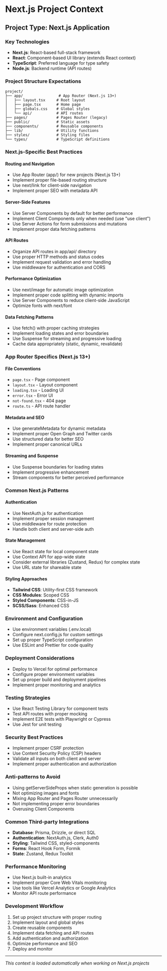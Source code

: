 # Next.js Project Context

## Project Type: Next.js Application

### Key Technologies

- **Next.js**: React-based full-stack framework
- **React**: Component-based UI library (extends React context)
- **TypeScript**: Preferred language for type safety
- **Node.js**: Backend runtime (API routes)

### Project Structure Expectations

```
project/
├── app/                # App Router (Next.js 13+)
│   ├── layout.tsx     # Root layout
│   ├── page.tsx       # Home page
│   ├── globals.css    # Global styles
│   └── api/           # API routes
├── pages/             # Pages Router (legacy)
├── public/            # Static assets
├── components/        # Reusable components
├── lib/               # Utility functions
├── styles/            # Styling files
└── types/             # TypeScript definitions
```

### Next.js-Specific Best Practices

#### Routing and Navigation

- Use App Router (app/) for new projects (Next.js 13+)
- Implement proper file-based routing structure
- Use next/link for client-side navigation
- Implement proper SEO with metadata API

#### Server-Side Features

- Use Server Components by default for better performance
- Implement Client Components only when needed (use "use client")
- Use Server Actions for form submissions and mutations
- Implement proper data fetching patterns

#### API Routes

- Organize API routes in app/api/ directory
- Use proper HTTP methods and status codes
- Implement request validation and error handling
- Use middleware for authentication and CORS

#### Performance Optimization

- Use next/image for automatic image optimization
- Implement proper code splitting with dynamic imports
- Use Server Components to reduce client-side JavaScript
- Optimize fonts with next/font

#### Data Fetching Patterns

- Use fetch() with proper caching strategies
- Implement loading states and error boundaries
- Use Suspense for streaming and progressive loading
- Cache data appropriately (static, dynamic, revalidate)

### App Router Specifics (Next.js 13+)

#### File Conventions

- `page.tsx` - Page component
- `layout.tsx` - Layout component
- `loading.tsx` - Loading UI
- `error.tsx` - Error UI
- `not-found.tsx` - 404 page
- `route.ts` - API route handler

#### Metadata and SEO

- Use generateMetadata for dynamic metadata
- Implement proper Open Graph and Twitter cards
- Use structured data for better SEO
- Implement proper canonical URLs

#### Streaming and Suspense

- Use Suspense boundaries for loading states
- Implement progressive enhancement
- Stream components for better perceived performance

### Common Next.js Patterns

#### Authentication

- Use NextAuth.js for authentication
- Implement proper session management
- Use middleware for route protection
- Handle both client and server-side auth

#### State Management

- Use React state for local component state
- Use Context API for app-wide state
- Consider external libraries (Zustand, Redux) for complex state
- Use URL state for shareable state

#### Styling Approaches

- **Tailwind CSS**: Utility-first CSS framework
- **CSS Modules**: Scoped CSS
- **Styled Components**: CSS-in-JS
- **SCSS/Sass**: Enhanced CSS

### Environment and Configuration

- Use environment variables (.env.local)
- Configure next.config.js for custom settings
- Set up proper TypeScript configuration
- Use ESLint and Prettier for code quality

### Deployment Considerations

- Deploy to Vercel for optimal performance
- Configure proper environment variables
- Set up proper build and deployment pipelines
- Implement proper monitoring and analytics

### Testing Strategies

- Use React Testing Library for component tests
- Test API routes with proper mocking
- Implement E2E tests with Playwright or Cypress
- Use Jest for unit testing

### Security Best Practices

- Implement proper CSRF protection
- Use Content Security Policy (CSP) headers
- Validate all inputs on both client and server
- Implement proper authentication and authorization

### Anti-patterns to Avoid

- Using getServerSideProps when static generation is possible
- Not optimizing images and fonts
- Mixing App Router and Pages Router unnecessarily
- Not implementing proper error boundaries
- Overusing Client Components

### Common Third-party Integrations

- **Database**: Prisma, Drizzle, or direct SQL
- **Authentication**: NextAuth.js, Clerk, Auth0
- **Styling**: Tailwind CSS, styled-components
- **Forms**: React Hook Form, Formik
- **State**: Zustand, Redux Toolkit

### Performance Monitoring

- Use Next.js built-in analytics
- Implement proper Core Web Vitals monitoring
- Use tools like Vercel Analytics or Google Analytics
- Monitor API route performance

### Development Workflow

1. Set up project structure with proper routing
2. Implement layout and global styles
3. Create reusable components
4. Implement data fetching and API routes
5. Add authentication and authorization
6. Optimize performance and SEO
7. Deploy and monitor

---

_This context is loaded automatically when working on Next.js projects_
